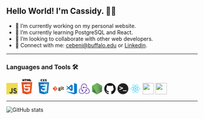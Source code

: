 ## Hello World! I'm Cassidy. 👋🏽

- 🔭 I’m currently working on my personal website.
- 🌱 I’m currently learning PostgreSQL and React.
- 👯 I’m looking to collaborate with other web developers.
- 🔗 Connect with me: <cebeni@buffalo.edu> or [Linkedin](https://www.linkedin.com/in/cassidy-beni-9b2287118/).
---

### Languages and Tools 🛠


<img src="https://raw.githubusercontent.com/github/explore/80688e429a7d4ef2fca1e82350fe8e3517d3494d/topics/javascript/javascript.png" height="30" width="30"/>      <img src="https://raw.githubusercontent.com/github/explore/80688e429a7d4ef2fca1e82350fe8e3517d3494d/topics/html/html.png" height="40" width="40"/>        <img src="https://raw.githubusercontent.com/github/explore/80688e429a7d4ef2fca1e82350fe8e3517d3494d/topics/css/css.png" height="40" width="40"/>      <img src="https://raw.githubusercontent.com/github/explore/80688e429a7d4ef2fca1e82350fe8e3517d3494d/topics/git/git.png" height="30" width="30"/>    <img src="https://raw.githubusercontent.com/github/explore/80688e429a7d4ef2fca1e82350fe8e3517d3494d/topics/visual-studio-code/visual-studio-code.png" height="30" width="30"/> 
<img src="https://raw.githubusercontent.com/github/explore/80688e429a7d4ef2fca1e82350fe8e3517d3494d/topics/redux/redux.png" height="30" width="30"/>
<img src="https://raw.githubusercontent.com/github/explore/80688e429a7d4ef2fca1e82350fe8e3517d3494d/topics/nodejs/nodejs.png" height="30" width="30"/>
<img src="https://raw.githubusercontent.com/github/explore/78df643247d429f6cc873026c0622819ad797942/topics/github/github.png" height="30" width="30"/>
<img src="https://raw.githubusercontent.com/github/explore/80688e429a7d4ef2fca1e82350fe8e3517d3494d/topics/terminal/terminal.png" height="30" width="30"/>
<img src="https://raw.githubusercontent.com/github/explore/80688e429a7d4ef2fca1e82350fe8e3517d3494d/topics/react/react.png" height="30" width="30"/>
<img src="https://upload.wikimedia.org/wikipedia/commons/2/29/Postgresql_elephant.svg" height="30" width="30"/>
<img src="https://icons.iconarchive.com/icons/froyoshark/enkel/512/iTerm-icon.png" height="30" width="30"/>

---

![GitHub stats](https://github-readme-stats.vercel.app/api?username=cassidybeni&show_icons=true&theme=tokyonight)
